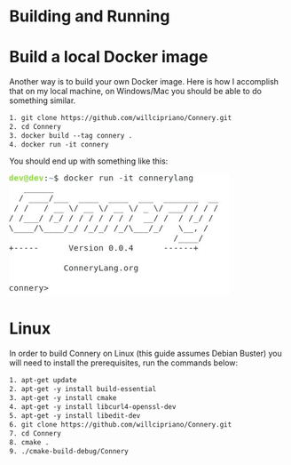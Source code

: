 # Building and Running

# Build a local Docker image
Another way is to build your own Docker image. Here is how I accomplish that on my local machine, on Windows/Mac you should be able to do something similar.
```
1. git clone https://github.com/willcipriano/Connery.git
2. cd Connery
3. docker build --tag connery .
4. docker run -it connery
```
You should end up with something like this:


<p><img src="/img/connery_docker.JPG"></p>

# Linux
In order to build Connery on Linux (this guide assumes Debian Buster) you will need to install the prerequisites, run the commands below:

```
1. apt-get update
2. apt-get -y install build-essential
3. apt-get -y install cmake
4. apt-get -y install libcurl4-openssl-dev
5. apt-get -y install libedit-dev
6. git clone https://github.com/willcipriano/Connery.git
7. cd Connery
8. cmake .
9. ./cmake-build-debug/Connery
```